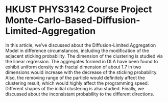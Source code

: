# HKUST PHYS3142 Course Project Monte-Carlo-Based-Diffusion-Limited-Aggregation
In this article, we’ve discussed about the Diffusion-Limited Aggregation Model in difference circumstances, including
the modification of the adjacent sticking probability. The dimension of the clustering is studied via the linear regression.
The aggregates formed in DLA have been found to exhibit uniform density with fractal dimension of about 1.7 in two
dimensions would increase with the decrease of the sticking probability. Also, the removing range of the particle would
definitely affect the clustering result, which would highly affect the programming speed. Different shapes of the initial
clustering is also studied. Finally, we discussed about the inconsistant probability to the different directions.
